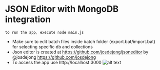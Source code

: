 # JSON Editor with MongoDB integration

``` to run the app, execute node main.js ```
- Make sure to edit batch files inside batch folder (export.bat/import.bat) for selecting specific db and collections
- Json editor is created at https://github.com/josdejong/jsoneditor by @josdejong https://github.com/josdejong
- To access the app use http://localhost:3000
![alt text](http://url/to/img.png)
<!-- C:\xampp\htdocs\JSON-Editor\src\docs\demopic.png -->


